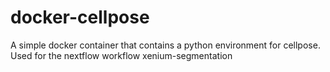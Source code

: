 # docker-cellpose

A simple docker container that contains a python environment for cellpose.  
Used for the nextflow workflow xenium-segmentation
